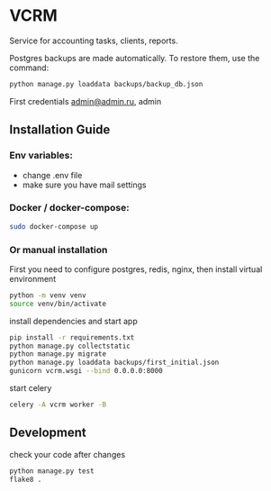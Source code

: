 # VCRM
Service for accounting tasks, clients, reports.

Postgres backups are made automatically.
To restore them, use the command:
```sh
python manage.py loaddata backups/backup_db.json
```
First credentials admin@admin.ru, admin

## Installation Guide

### Env variables:
- change .env file
- make sure you have mail settings

### Docker / docker-compose:
```sh
sudo docker-compose up
```

### Or manual installation
First you need to configure postgres, redis, nginx, then
install virtual environment
```sh
python -m venv venv
source venv/bin/activate
```
install dependencies and start app
```sh
pip install -r requirements.txt
python manage.py collectstatic
python manage.py migrate
python manage.py loaddata backups/first_initial.json
gunicorn vcrm.wsgi --bind 0.0.0.0:8000
```
start celery
```sh
celery -A vcrm worker -B
```

## Development
check your code after changes
```sh
python manage.py test
flake8 .
```